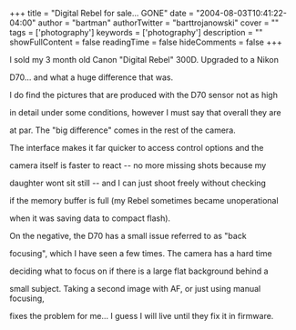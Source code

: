 +++
title = "Digital Rebel for sale... GONE"
date = "2004-08-03T10:41:22-04:00"
author = "bartman"
authorTwitter = "barttrojanowski"
cover = ""
tags = ['photography']
keywords = ['photography']
description = ""
showFullContent = false
readingTime = false
hideComments = false
+++

<p>

I sold my 3 month old Canon "Digital Rebel" 300D.  Upgraded to a Nikon 

D70...  and what a huge difference that was.  

</p>

<p>

I do find the pictures that are produced with the D70 sensor not as high

in detail under some conditions, however I must say that overall they are

at par.  The &quot;big difference&quot; comes in the rest of the camera.

</p>

<p>

The interface makes it far quicker to access control options and the

camera itself is faster to react -- no more missing shots because my

daughter wont sit still -- and I can just shoot freely without checking

if the memory buffer is full (my Rebel sometimes became unoperational 

when it was saving data to compact flash).

</p>

<p>

On the negative, the D70 has a small issue referred to as &quot;back

focusing&quot;, which I have seen a few times.  The camera has a hard time

deciding what to focus on if there is a large flat background behind a 

small subject.  Taking a second image with AF, or just using manual focusing, 

fixes the problem for me... I guess I will live until they fix it in firmware.

</p>


